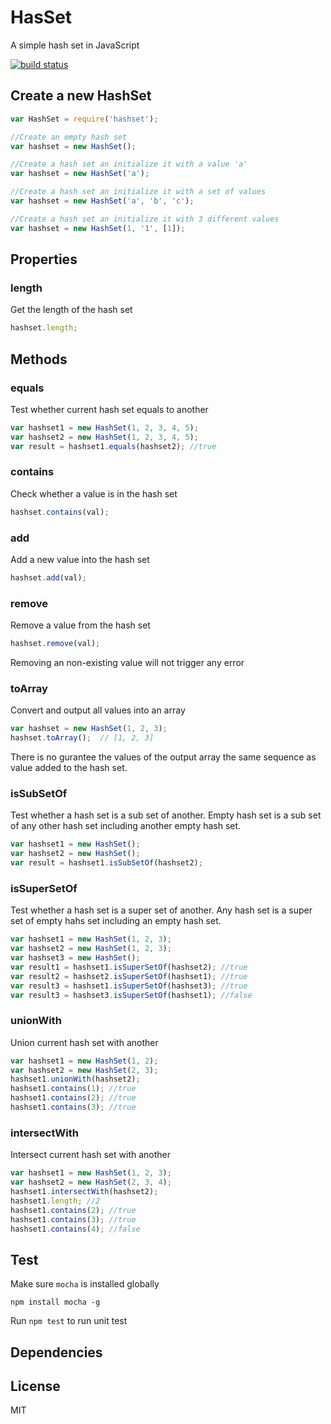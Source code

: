 HasSet
======
A simple hash set in JavaScript

[![build status](https://travis-ci.org/liushuping/HashSet.svg?branch=master)](https://travis-ci.org/liushuping/HashSet.svg?branch=master)

## Create a new HashSet
```javascript
var HashSet = require('hashset');

//Create an empty hash set
var hashset = new HashSet();

//Create a hash set an initialize it with a value 'a'
var hashset = new HashSet('a');

//Create a hash set an initialize it with a set of values
var hashset = new HashSet('a', 'b', 'c');

//Create a hash set an initialize it with 3 different values
var hashset = new HashSet(1, '1', [1]);
```

## Properties
### length
Get the length of the hash set
```javascript
hashset.length;
```

## Methods
### equals
Test whether current hash set equals to another
```javascript
var hashset1 = new HashSet(1, 2, 3, 4, 5);
var hashset2 = new HashSet(1, 2, 3, 4, 5);
var result = hashset1.equals(hashset2); //true
```

### contains
Check whether a value is in the hash set
```javascript
hashset.contains(val);
```

### add
Add a new value into the hash set
```javascript
hashset.add(val);
```

### remove
Remove a value from the hash set
```javascript
hashset.remove(val);
```
Removing an non-existing value will not trigger any error

### toArray
Convert and output all values into an array
```javascript
var hashset = new HashSet(1, 2, 3);
hashset.toArray();  // [1, 2, 3]
```
There is no gurantee the values of the output array the same sequence as value added to the hash set.

### isSubSetOf
Test whether a hash set is a sub set of another. Empty hash set is a sub set of any other hash set including another empty hash set.
```javascript
var hashset1 = new HashSet();
var hashset2 = new HashSet();
var result = hashset1.isSubSetOf(hashset2);
```
### isSuperSetOf
Test whether a hash set is a super set of another. Any hash set is a super set of empty hahs set including an empty hash set.
```javascript
var hashset1 = new HashSet(1, 2, 3);
var hashset2 = new HashSet(1, 2, 3);
var hashset3 = new HashSet();
var result1 = hashset1.isSuperSetOf(hashset2); //true
var result2 = hashset2.isSuperSetOf(hashset1); //true
var result3 = hashset1.isSuperSetOf(hashset3); //true
var result3 = hashset3.isSuperSetOf(hashset1); //false
```

### unionWith
Union current hash set with another
```javascript
var hashset1 = new HashSet(1, 2);
var hashset2 = new HashSet(2, 3);
hashset1.unionWith(hashset2);
hashset1.contains(1); //true
hashset1.contains(2); //true
hashset1.contains(3); //true
```

### intersectWith
Intersect current hash set with another
```javascript
var hashset1 = new HashSet(1, 2, 3);
var hashset2 = new HashSet(2, 3, 4);
hashset1.intersectWith(hashset2);
hashset1.length; //2
hashset1.contains(2); //true
hashset1.contains(3); //true
hashset1.contains(4); //false
```

## Test
Make sure `mocha` is installed globally
```
npm install mocha -g
```
Run `npm test` to run unit test

## Dependencies

## License
MIT